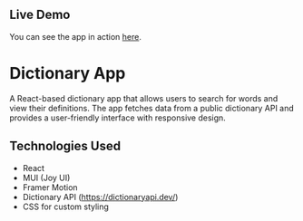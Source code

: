 ## Live Demo

You can see the app in action [here](https://dictionary-joy.netlify.app/).

# Dictionary App

A React-based dictionary app that allows users to search for words and view their definitions. The app fetches data from a public dictionary API and provides a user-friendly interface with responsive design.

## Technologies Used

- React
- MUI (Joy UI)
- Framer Motion
- Dictionary API (https://dictionaryapi.dev/)
- CSS for custom styling

